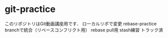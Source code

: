 # git-practice
このリポジトリはGit動画講座用です．
ローカルリポで変更
rebase-practice branchで統合（リベースコンフリクト用）
rebase pull用
stash練習 トラック済
